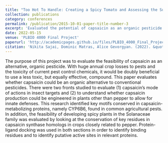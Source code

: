 ```yaml
---
title: "Too Hot To Handle: Creating a Spicy Tomato and Assessing the Susceptibility of Common Agricultural Pests to Capsaicin"
collection: publications
category: conferences
permalink: /publication/2015-10-01-paper-title-number-3
excerpt: 'Evaluated the potential of capsaicin as an organic pesticide by characterizing its molecular targets in insect pests in Solanaceae crops through protein-ligand docking and sequence conservation analyses.'
date: 2022-05-15
venue: 'PLBIO 4000 Final Project'
paperurl: 'http://academicpages.github.io/files/PLBIO_4000_Final_Project_Manuscript.pdf'
citation: 'Nikita Sajai, Dominic Matras, Alice Gevorgyan. (2022). &quot;Too Hot To Handle: Creating a Spicy Tomato and Assessing the Susceptibility of Common Agricultural Pests to Capsaicin.&quot; <i>Final Project</i>.'
---
```


The purpose of this project was to evaluate the feasibility of capsaicin as an alternative, organic pesticide. With huge annual crop losses to pests and the toxicity of current pest control chemicals, it would be doubly beneficial to use a less toxic, but equally effective, compound. This paper evaluates whether capsaicin could be an organic alternative to conventional pesticides. There were two fronts studied to evaluate (1) capsaicin’s mode of actions in insect targets and (2) to understand whether capsaicin production could be engineered in plants other than pepper to allow for innate defenses. This research identified key motifs conserved in capsaicin-metabolizing proteins, namely CYP6B6, found in common agricultural pests. In addition, the feasibility of developing spicy plants in the Solanaceae family was evaluated by looking at the conservation of key residues in capsaicin synthase homologs in crops closely related to pepper. Protein-ligand docking was used in both sections in order to identify binding residues and to identify putative active sites in relevant proteins.
